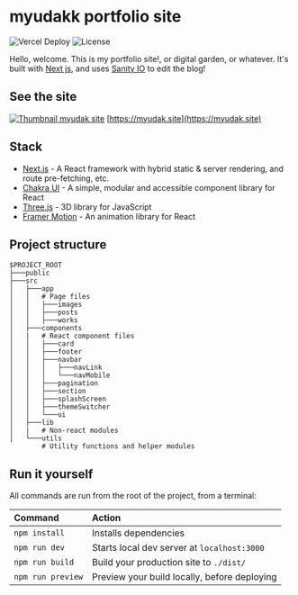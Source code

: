 # myudakk portfolio site

![Vercel Deploy](https://therealsujitk-vercel-badge.vercel.app/?app=myudak)
![License](https://img.shields.io/badge/license-MIT-blue)

Hello, welcome. This is my portfolio site!, or digital garden, or whatever. It's built with [Next js](https://nextjs.org/), and uses [Sanity IO](https://sanity.io) to edit the blog!

## See the site

[![Thumbnail myudak site](https://github.com/myudak/portofolio-next/assets/69108782/903ddd69-8388-4d2b-9510-59d6d747f7e4)](https://myudak.site)
[https://myudak.site](https://myudak.site)

## Stack

- [Next.js](https://nextjs.org/) - A React framework with hybrid static & server rendering, and route pre-fetching, etc.
- [Chakra UI](https://chakra-ui.com/) - A simple, modular and accessible component library for React
- [Three.js](https://threejs.org/) - 3D library for JavaScript
- [Framer Motion](https://www.framer.com/motion/) - An animation library for React

## Project structure

```
$PROJECT_ROOT
├───public
├───src
│   ├───app
│   │   # Page files
│   │   ├───images
│   │   ├───posts
│   │   ├───works
│   ├───components
│   |   # React component files
│   │   ├───card
│   │   ├───footer
│   │   ├───navbar
│   │   │   ├───navLink
│   │   │   └───navMobile
│   │   ├───pagination
│   │   ├───section
│   │   ├───splashScreen
│   │   ├───themeSwitcher
│   │   └───ui
│   ├───lib
│   |   # Non-react modules
│   └───utils
        # Utility functions and helper modules
```

## Run it yourself

All commands are run from the root of the project, from a terminal:

| Command           | Action                                       |
| :---------------- | :------------------------------------------- |
| `npm install`     | Installs dependencies                        |
| `npm run dev`     | Starts local dev server at `localhost:3000`  |
| `npm run build`   | Build your production site to `./dist/`      |
| `npm run preview` | Preview your build locally, before deploying |
